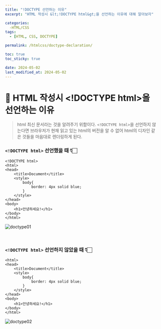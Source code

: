```yaml
---
title: "!DOCTYPE 선언하는 이유"
excerpt: "HTML 작성시 &lt;!DOCTYPE html&gt;을 선언하는 이유에 대해 알아보자"

categories:
  -HTML/CSS
tags:
  - [HTML, CSS, DOCTYPE]

permalink: /htmlcss/doctype-declaration/

toc: true
toc_sticky: true

date: 2024-05-02
last_modified_at: 2024-05-02
---
```


# 📌 HTML 작성시 &lt;!DOCTYPE html&gt;을 선언하는 이유

> html 최신 문서라는 것을 알려주기 위함이다.
`<!DOCTYPE html>`을 선언하지 않는다면 브라우저가 현재 읽고 있는 html의 버전을 알 수 없어 html의 디자인 같은 것들을 마음대로 렌더링하게 된다.

### `<!DOCTYPE html>` 선언했을 때 👇🏻
```
<!DOCTYPE html>
<html>
<head>
    <title>Document</title>
    <style>
        body{
            border: 4px solid blue;
        }
    </style>
</head>
<body>
    <h1>안녕하세요!</h1>
</body>
</html>
```

![doctype01](https://Yooniverse42.github.io/assets/images/posts_img/categories01-htmlcss/001-01-doctype.png)

<br>

### `<!DOCTYPE html>` 선언하지 않았을 때 👇🏻
```
<html>
<head>
    <title>Document</title>
    <style>
        body{
            border: 4px solid blue;
        }
    </style>
</head>
<body>
    <h1>안녕하세요!</h1>
</body>
</html>
```

![doctype02](https://Yooniverse42.github.io/assets/images/posts_img/categories01-htmlcss/001-02-doctype.png)